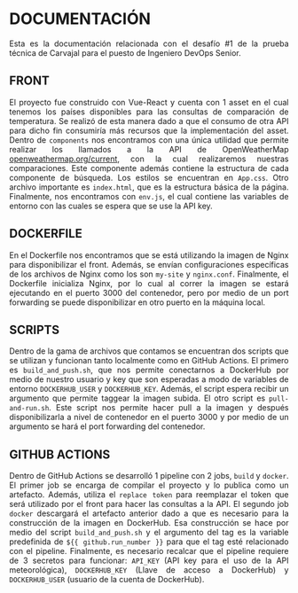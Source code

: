 <div align="justify">
  
# DOCUMENTACIÓN

Esta es la documentación relacionada con el desafío #1 de la prueba técnica de Carvajal para el puesto de Ingeniero DevOps Senior.

## FRONT

El proyecto fue construido con Vue-React y cuenta con 1 asset en el cual tenemos los países disponibles para las consultas de comparación de temperatura. Se realizó de esta manera dado a que el consumo de otra API para dicho fin consumiría más recursos que la implementación del asset. Dentro de `components` nos encontramos con una única utilidad que permite realizar los llamados a la API de OpenWeatherMap [openweathermap.org/current](https://openweathermap.org/current), con la cual realizaremos nuestras comparaciones. Este componente además contiene la estructura de cada componente de búsqueda. Los estilos se encuentran en `App.css`. Otro archivo importante es `index.html`, que es la estructura básica de la página. Finalmente, nos encontramos con `env.js`, el cual contiene las variables de entorno con las cuales se espera que se use la API key.

## DOCKERFILE

En el Dockerfile nos encontramos que se está utilizando la imagen de Nginx para disponibilizar el front. Además, se envían configuraciones específicas de los archivos de Nginx como los son `my-site` y `nginx.conf`. Finalmente, el Dockerfile inicializa Nginx, por lo cual al correr la imagen se estará ejecutando en el puerto 3000 del contenedor, pero por medio de un port forwarding se puede disponibilizar en otro puerto en la máquina local.

## SCRIPTS

Dentro de la gama de archivos que contamos se encuentran dos scripts que se utilizan y funcionan tanto localmente como en GitHub Actions. El primero es `build_and_push.sh`, que nos permite conectarnos a DockerHub por medio de nuestro usuario y key que son esperadas a modo de variables de entorno `DOCKERHUB_USER` y `DOCKERHUB_KEY`. Además, el script espera recibir un argumento que permite taggear la imagen subida. El otro script es `pull-and-run.sh`. Este script nos permite hacer pull a la imagen y después disponibilizarla a nivel de contenedor en el puerto 3000 y por medio de un argumento se hará el port forwarding del contenedor.

## GITHUB ACTIONS

Dentro de GitHub Actions se desarrolló 1 pipeline con 2 jobs, `build` y `docker`. El primer job se encarga de compilar el proyecto y lo publica como un artefacto. Además, utiliza el `replace token` para reemplazar el token que será utilizado por el front para hacer las consultas a la API. El segundo job `docker` descargará el artefacto anterior dado a que es necesario para la construcción de la imagen en DockerHub. Esa construcción se hace por medio del script `build_and_push.sh` y el argumento del tag es la variable predefinida de `${{ github.run_number }}` para que el tag esté relacionado con el pipeline. Finalmente, es necesario recalcar que el pipeline requiere de 3 secretos para funcionar: `API_KEY` (API key para el uso de la API meteorológica), `DOCKERHUB_KEY` (Llave de acceso a DockerHub) y `DOCKERHUB_USER` (usuario de la cuenta de DockerHub).

<div>
